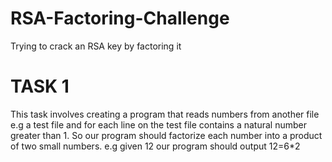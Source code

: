 # RSA-Factoring-Challenge
Trying to crack an RSA key by factoring it

# TASK 1
This task involves creating a program that reads numbers from another file e.g a test file and for each line on the test file contains a natural number greater than 1. So our program should factorize each number into a product of two small numbers. e.g given 12 our program should output 12=6*2
